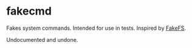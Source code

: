 fakecmd
=======

Fakes system commands. Intended for use in tests. Inspired by
[FakeFS](http://github.com/defunkt/fakefs).

Undocumented and undone.
